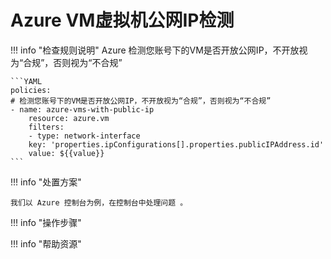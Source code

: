 # Azure VM虚拟机公网IP检测

!!! info "检查规则说明"
    Azure  检测您账号下的VM是否开放公网IP，不开放视为“合规”，否则视为“不合规”
    
    ```YAML
    policies:
    # 检测您账号下的VM是否开放公网IP，不开放视为“合规”，否则视为“不合规”
    - name: azure-vms-with-public-ip
        resource: azure.vm
        filters:
        - type: network-interface
        key: 'properties.ipConfigurations[].properties.publicIPAddress.id'
        value: ${{value}}
    ```

    
!!! info "处置方案"
    
    我们以 Azure 控制台为例，在控制台中处理问题 。



!!! info "操作步骤"





!!! info "帮助资源"
    